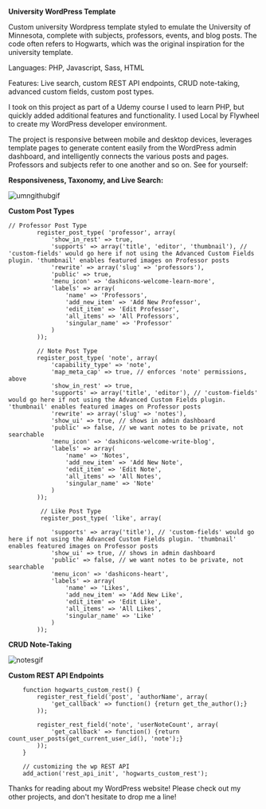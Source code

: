 **University WordPress Template**

Custom university Wordpress template styled to emulate the University of Minnesota, complete with subjects, professors, events, and blog posts. The code often refers to Hogwarts, which was the original inspiration for the university template.

Languages: PHP, Javascript, Sass, HTML

Features: Live search, custom REST API endpoints, CRUD note-taking, advanced custom fields, custom post types.

I took on this project as part of a Udemy course I used to learn PHP, but quickly added additional features and functionality. I used Local by Flywheel to create my WordPress developer environment. 

The project is responsive between mobile and desktop devices, leverages template pages to generate content easily from the WordPress admin dashboard, and intelligently connects the various posts and pages. Professors and subjects refer to one another and so on. See for yourself: 

**Responsiveness, Taxonomy, and Live Search:**

![umngithubgif](https://user-images.githubusercontent.com/66852498/173600947-d296ce48-4ceb-4e4e-b4c6-a361422ed639.gif)

**Custom Post Types**

```
// Professor Post Type
        register_post_type( 'professor', array(
            'show_in_rest' => true,
            'supports' => array('title', 'editor', 'thumbnail'), // 'custom-fields' would go here if not using the Advanced Custom Fields              plugin. 'thumbnail' enables featured images on Professor posts
            'rewrite' => array('slug' => 'professors'),
            'public' => true,
            'menu_icon' => 'dashicons-welcome-learn-more',
            'labels' => array(
                'name' => 'Professors',
                'add_new_item' => 'Add New Professor',
                'edit_item' => 'Edit Professor',
                'all_items' => 'All Professors',
                'singular_name' => 'Professor'
            )
        ));

        // Note Post Type
        register_post_type( 'note', array(
            'capability_type' => 'note',
            'map_meta_cap' => true, // enforces 'note' permissions, above
            'show_in_rest' => true,
            'supports' => array('title', 'editor'), // 'custom-fields' would go here if not using the Advanced Custom Fields plugin.                 'thumbnail' enables featured images on Professor posts
            'rewrite' => array('slug' => 'notes'),
            'show_ui' => true, // shows in admin dashboard
            'public' => false, // we want notes to be private, not searchable
            'menu_icon' => 'dashicons-welcome-write-blog',
            'labels' => array(
                'name' => 'Notes',
                'add_new_item' => 'Add New Note',
                'edit_item' => 'Edit Note',
                'all_items' => 'All Notes',
                'singular_name' => 'Note'
            )
        ));

         // Like Post Type
         register_post_type( 'like', array(
             
            'supports' => array('title'), // 'custom-fields' would go here if not using the Advanced Custom Fields plugin. 'thumbnail'               enables featured images on Professor posts
            'show_ui' => true, // shows in admin dashboard
            'public' => false, // we want notes to be private, not searchable
            'menu_icon' => 'dashicons-heart',
            'labels' => array(
                'name' => 'Likes',
                'add_new_item' => 'Add New Like',
                'edit_item' => 'Edit Like',
                'all_items' => 'All Likes',
                'singular_name' => 'Like'
            )
        ));
```

**CRUD Note-Taking**

![notesgif](https://user-images.githubusercontent.com/66852498/173607292-d139099e-824a-4ec4-840c-24fc71481832.gif)

**Custom REST API Endpoints**

```
    function hogwarts_custom_rest() {
        register_rest_field('post', 'authorName', array(
            'get_callback' => function() {return get_the_author();}
        ));

        register_rest_field('note', 'userNoteCount', array(
            'get_callback' => function() {return count_user_posts(get_current_user_id(), 'note');}
        ));
    }

    // customizing the wp REST API
    add_action('rest_api_init', 'hogwarts_custom_rest');
```

Thanks for reading about my WordPress website! Please check out my other projects, and don't hesitate to drop me a line!
